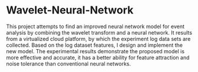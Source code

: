 # Wavelet-Neural-Network
This project attempts to find an improved neural network model for event analysis by combining the wavelet transform and a neural network.
It results from a virtualized cloud platform, by which the experiment log data sets are collected. Based on the log dataset features, I design and implement the new model. The experimental results demonstrate the proposed model is more effective and accurate, it has a better ability for feature attraction and noise tolerance than conventional neural networks.
